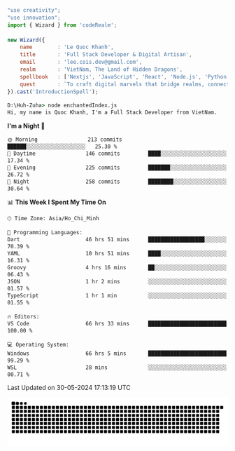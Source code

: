 <!--x axis divider-->

```js 
"use creativity";
"use innovation";
import { Wizard } from 'codeRealm';

new Wizard({
    name        : 'Le Quoc Khanh',
    title       : 'Full Stack Developer & Digital Artisan',
    email       : 'lee.cois.dev@gmail.com',
    realm       : 'VietNam, The Land of Hidden Dragons',
    spellbook   : ['Nextjs', 'JavaScript', 'React', 'Node.js', 'Python', 'Django', 'Cloud Services'],
    quest       : `To craft digital marvels that bridge realms, connect cultures, and bring imagination to life.`,
}).cast('IntroductionSpell');
```

```cmd
D:\Huh-Zuha> node enchantedIndex.js
Hi, my name is Quoc Khanh, I'm a Full Stack Developer from VietNam.
```
<!--START_SECTION:waka-->
**I'm a Night 🦉** 

```text
🌞 Morning                213 commits         ██████░░░░░░░░░░░░░░░░░░░   25.30 % 
🌆 Daytime                146 commits         ████░░░░░░░░░░░░░░░░░░░░░   17.34 % 
🌃 Evening                225 commits         ███████░░░░░░░░░░░░░░░░░░   26.72 % 
🌙 Night                  258 commits         ████████░░░░░░░░░░░░░░░░░   30.64 % 
```


📊 **This Week I Spent My Time On** 

```text
🕑︎ Time Zone: Asia/Ho_Chi_Minh

💬 Programming Languages: 
Dart                     46 hrs 51 mins      ██████████████████░░░░░░░   70.39 % 
YAML                     10 hrs 51 mins      ████░░░░░░░░░░░░░░░░░░░░░   16.31 % 
Groovy                   4 hrs 16 mins       ██░░░░░░░░░░░░░░░░░░░░░░░   06.43 % 
JSON                     1 hr 2 mins         ░░░░░░░░░░░░░░░░░░░░░░░░░   01.57 % 
TypeScript               1 hr 1 min          ░░░░░░░░░░░░░░░░░░░░░░░░░   01.55 % 

🔥 Editors: 
VS Code                  66 hrs 33 mins      █████████████████████████   100.00 % 

💻 Operating System: 
Windows                  66 hrs 5 mins       █████████████████████████   99.29 % 
WSL                      28 mins             ░░░░░░░░░░░░░░░░░░░░░░░░░   00.71 % 
```


 Last Updated on 30-05-2024 17:13:19 UTC
<!--END_SECTION:waka-->
<picture>
  <source media="(prefers-color-scheme: dark)" srcset="https://raw.githubusercontent.com/leecois/leecois/output/github-contribution-grid-snake-dark.svg">
  <source media="(prefers-color-scheme: light)" srcset="https://raw.githubusercontent.com/leecois/leecois/output/github-contribution-grid-snake.svg">
  <img alt="github contribution grid snake animation" src="https://raw.githubusercontent.com/leecois/leecois/output/github-contribution-grid-snake.svg">
</picture>
